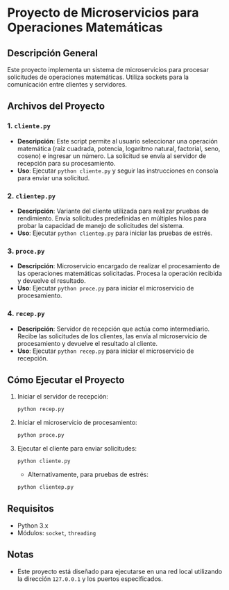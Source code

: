 
# Proyecto de Microservicios para Operaciones Matemáticas

## Descripción General
Este proyecto implementa un sistema de microservicios para procesar solicitudes de operaciones matemáticas. Utiliza sockets para la comunicación entre clientes y servidores.

## Archivos del Proyecto

### 1. `cliente.py`
- **Descripción**: Este script permite al usuario seleccionar una operación matemática (raíz cuadrada, potencia, logaritmo natural, factorial, seno, coseno) e ingresar un número. La solicitud se envía al servidor de recepción para su procesamiento.
- **Uso**: Ejecutar `python cliente.py` y seguir las instrucciones en consola para enviar una solicitud.

### 2. `clientep.py`
- **Descripción**: Variante del cliente utilizada para realizar pruebas de rendimiento. Envía solicitudes predefinidas en múltiples hilos para probar la capacidad de manejo de solicitudes del sistema.
- **Uso**: Ejecutar `python clientep.py` para iniciar las pruebas de estrés.

### 3. `proce.py`
- **Descripción**: Microservicio encargado de realizar el procesamiento de las operaciones matemáticas solicitadas. Procesa la operación recibida y devuelve el resultado.
- **Uso**: Ejecutar `python proce.py` para iniciar el microservicio de procesamiento.

### 4. `recep.py`
- **Descripción**: Servidor de recepción que actúa como intermediario. Recibe las solicitudes de los clientes, las envía al microservicio de procesamiento y devuelve el resultado al cliente.
- **Uso**: Ejecutar `python recep.py` para iniciar el microservicio de recepción.

## Cómo Ejecutar el Proyecto
1. Iniciar el servidor de recepción:
   ```bash
   python recep.py
   ```
2. Iniciar el microservicio de procesamiento:
   ```bash
   python proce.py
   ```
3. Ejecutar el cliente para enviar solicitudes:
   ```bash
   python cliente.py
   ```
   - Alternativamente, para pruebas de estrés:
   ```bash
   python clientep.py
   ```

## Requisitos
- Python 3.x
- Módulos: `socket`, `threading`

## Notas
- Este proyecto está diseñado para ejecutarse en una red local utilizando la dirección `127.0.0.1` y los puertos especificados.
